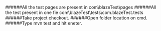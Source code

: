 ######All the test pages are present in com\blazeTest\pages
######All the test present in one fie com\blazeTest\tests\com.blazeTest.tests
######Take project checkout.
######Open folder location on cmd.
######Type mvn test and hit eneter.
